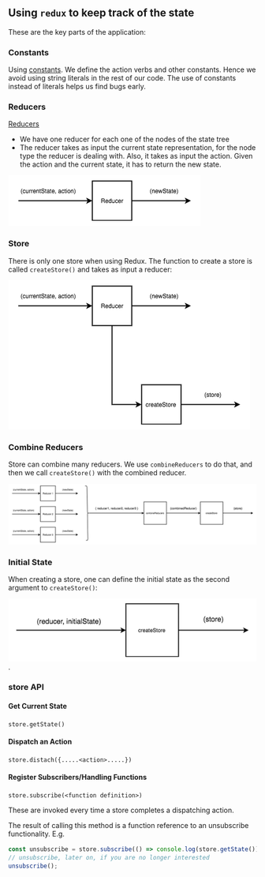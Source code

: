 ## Using `redux` to keep track of the state

These are the key parts of the application:

### Constants

Using [constants](./src/constants.js). We define the action verbs and other constants. Hence we avoid using string
literals in the rest of our code. The use of constants instead of literals helps us find bugs early.

### Reducers

[Reducers](./src/reducers.js)

- We have one reducer for each one of the nodes of the state tree
- The reducer takes as input the current state representation, for the node type the reducer is dealing with. Also, it takes
as input the action. Given the action and the current state, it has to return the new state.

![reducer](./docs/images/react-redux-reducer.png)

### Store

There is only one store when using Redux. The function to create a store is called `createStore()` and takes as input a
reducer:

![createStore](./docs/images/react-redux-createStore.png)

### Combine Reducers

Store can combine many reducers. We use `combineReducers` to do that, and then we call `createStore()` with the combined
reducer.

![combineReducers](./docs/images/react-redux-combineReducers.png)

### Initial State

When creating a store, one can define the initial state as the second argument to `createStore()`:

![setting initial state](./docs/images/react-redux-setting-initial-state.png).

### store API

#### Get Current State

`store.getState()`

#### Dispatch an Action

`store.distach({.....<action>.....})`

#### Register Subscribers/Handling Functions

`store.subscribe(<function definition>)`

These are invoked every time a store completes a dispatching action.

The result of calling this method is a function reference to an unsubscribe functionality. E.g.

``` javascript
const unsubscribe = store.subscribe(() => console.log(store.getState()));
// unsubscribe, later on, if you are no longer interested
unsubscribe();
``` 








